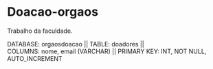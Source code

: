 # Doacao-orgaos

Trabalho da faculdade.

DATABASE: orgaosdoacao ||
TABLE: doadores || </br>
COLUMNS: nome, email (VARCHAR) ||
PRIMARY KEY: INT, NOT NULL, AUTO_INCREMENT


